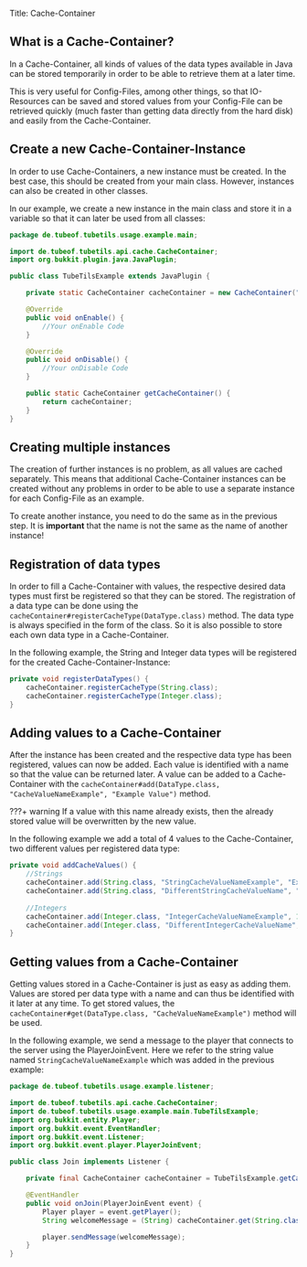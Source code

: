 Title: Cache-Container

## What is a Cache-Container?

In a Cache-Container, all kinds of values of the data types available in Java can be stored temporarily in order to be able to retrieve them at a later time.


This is very useful for Config-Files, among other things, so that IO-Resources can be saved and stored values from your Config-File can be retrieved quickly (much faster than getting data directly from the hard disk) and easily from the Cache-Container.

## Create a new Cache-Container-Instance

In order to use Cache-Containers, a new instance must be created. In the best case, this should be created from your main class. However, instances can also be created in other classes.


In our example, we create a new instance in the main class and store it in a variable so that it can later be used from all classes:

```java
package de.tubeof.tubetils.usage.example.main;

import de.tubeof.tubetils.api.cache.CacheContainer;
import org.bukkit.plugin.java.JavaPlugin;

public class TubeTilsExample extends JavaPlugin {

    private static CacheContainer cacheContainer = new CacheContainer("TubeTilsExample");

    @Override
    public void onEnable() {
        //Your onEnable Code
    }

    @Override
    public void onDisable() {
        //Your onDisable Code
    }

    public static CacheContainer getCacheContainer() {
        return cacheContainer;
    }
}
```

## Creating multiple instances

The creation of further instances is no problem, as all values are cached separately. This means that additional Cache-Container instances can be created without any problems in order to be able to use a separate instance for each Config-File as an example.


To create another instance, you need to do the same as in the previous step. It is **important** that the name is not the same as the name of another instance!

## Registration of data types

In order to fill a Cache-Container with values, the respective desired data types must first be registered so that they can be stored.
The registration of a data type can be done using the `cacheContainer#registerCacheType(DataType.class)` method.
The data type is always specified in the form of the class. So it is also possible to store each own data type in a Cache-Container.

In the following example, the String and Integer data types will be registered for the created Cache-Container-Instance:

```java
private void registerDataTypes() {
    cacheContainer.registerCacheType(String.class);
    cacheContainer.registerCacheType(Integer.class);
}
```

## Adding values to a Cache-Container
    
After the instance has been created and the respective data type has been registered, values can now be added. Each value is identified with a name so that the value can be returned later. A value can be added to a Cache-Container with the `cacheContainer#add(DataType.class, "CacheValueNameExample", "Example Value")` method.

???+ warning
    If a value with this name already exists, then the already stored value will be overwritten by the new value.

In the following example we add a total of 4 values to the Cache-Container, two different values per registered data type:

```java
private void addCacheValues() {
    //Strings
    cacheContainer.add(String.class, "StringCacheValueNameExample", "Example Value");
    cacheContainer.add(String.class, "DifferentStringCacheValueName", "Different Value");
    
    //Integers
    cacheContainer.add(Integer.class, "IntegerCacheValueNameExample", 1);
    cacheContainer.add(Integer.class, "DifferentIntegerCacheValueName", 61);
}
```

## Getting values from a Cache-Container

Getting values stored in a Cache-Container is just as easy as adding them.
Values are stored per data type with a name and can thus be identified with it later at any time. To get stored values, the `cacheContainer#get(DataType.class, "CacheValueNameExample")` method will be used.

In the following example, we send a message to the player that connects to the server using the PlayerJoinEvent. Here we refer to the string value named `StringCacheValueNameExample` which was added in the previous example:

```java
package de.tubeof.tubetils.usage.example.listener;

import de.tubeof.tubetils.api.cache.CacheContainer;
import de.tubeof.tubetils.usage.example.main.TubeTilsExample;
import org.bukkit.entity.Player;
import org.bukkit.event.EventHandler;
import org.bukkit.event.Listener;
import org.bukkit.event.player.PlayerJoinEvent;

public class Join implements Listener {

    private final CacheContainer cacheContainer = TubeTilsExample.getCacheContainer();

    @EventHandler
    public void onJoin(PlayerJoinEvent event) {
        Player player = event.getPlayer();
        String welcomeMessage = (String) cacheContainer.get(String.class, "StringCacheValueNameExample");

        player.sendMessage(welcomeMessage);
    }
}
```
